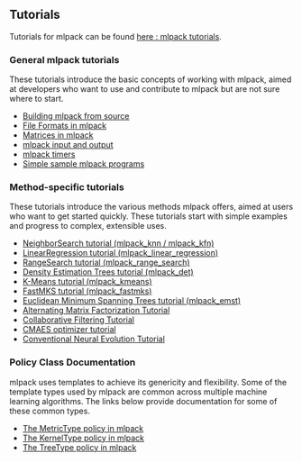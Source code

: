 
## Tutorials

Tutorials for mlpack can be found [here : mlpack tutorials](http://www.mlpack.org/tutorials.html).


### General mlpack tutorials

These tutorials introduce the basic concepts of working with mlpack, aimed at developers who want to use and contribute to mlpack but are not sure where to start.

* [Building mlpack from source](http://www.mlpack.org/docs/mlpack-git/doxygen.php?doc=build.html)
* [File Formats in mlpack](http://www.mlpack.org/docs/mlpack-git/doxygen.php?doc=formatdoc.html)
* [Matrices in mlpack](http://www.mlpack.org/docs/mlpack-git/doxygen.php?doc=matrices.html)
* [mlpack input and output](http://www.mlpack.org/docs/mlpack-git/doxygen.php?doc=iodoc.html)
* [mlpack timers](http://www.mlpack.org/docs/mlpack-git/doxygen.php?doc=timer.html)
* [Simple sample mlpack programs](http://www.mlpack.org/docs/mlpack-git/doxygen.php?doc=sample.html)


### Method-specific tutorials

These tutorials introduce the various methods mlpack offers, aimed at users who want to get started quickly. These tutorials start with simple examples and progress to complex, extensible uses.

* [NeighborSearch tutorial (mlpack_knn / mlpack_kfn)](http://www.mlpack.org/docs/mlpack-git/doxygen.php?doc=nstutorial.html)
* [LinearRegression tutorial (mlpack_linear_regression)](http://www.mlpack.org/docs/mlpack-git/doxygen.php?doc=lrtutorial.html)
* [RangeSearch tutorial (mlpack_range_search)](http://www.mlpack.org/docs/mlpack-git/doxygen.php?doc=rstutorial.html)
* [Density Estimation Trees tutorial (mlpack_det)](http://www.mlpack.org/docs/mlpack-git/doxygen.php?doc=dettutorial.html)
* [K-Means tutorial (mlpack_kmeans)](http://www.mlpack.org/docs/mlpack-git/doxygen.php?doc=kmtutorial.html)
* [FastMKS tutorial (mlpack_fastmks)](http://www.mlpack.org/docs/mlpack-git/doxygen.php?doc=fmkstutorial.html)
* [Euclidean Minimum Spanning Trees tutorial (mlpack_emst)](http://www.mlpack.org/docs/mlpack-git/doxygen.php?doc=emst_tutorial.html)
* [Alternating Matrix Factorization Tutorial](http://www.mlpack.org/docs/mlpack-git/doxygen.php?doc=amftutorial.html)
* [Collaborative Filtering Tutorial](http://www.mlpack.org/docs/mlpack-git/doxygen.php?doc=cftutorial.html)
* [CMAES optimizer tutorial](http://www.mlpack.org/docs/mlpack-git/doxygen.php?doc=cmaestutorial.html)
* [Conventional Neural Evolution Tutorial](http://www.mlpack.org/docs/mlpack-git/doxygen.php?doc=cnetutorial.html)


### Policy Class Documentation

mlpack uses templates to achieve its genericity and flexibility. Some of the template types used by mlpack are common across multiple machine learning algorithms. The links below provide documentation for some of these common types.

* [The MetricType policy in mlpack](http://www.mlpack.org/docs/mlpack-git/doxygen.php?doc=metrics.html)
* [The KernelType policy in mlpack](http://www.mlpack.org/docs/mlpack-git/doxygen.php?doc=kernels.html)
* [The TreeType policy in mlpack](http://www.mlpack.org/docs/mlpack-git/doxygen.php?doc=trees.html)
